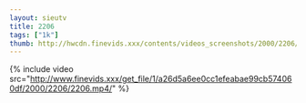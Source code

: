 ```yaml
--- 
layout: sieutv
title: 2206
tags: ["1k"]
thumb: http://hwcdn.finevids.xxx/contents/videos_screenshots/2000/2206/preview.mp4.jpg
---
```

{% include video src="http://www.finevids.xxx/get_file/1/a26d5a6ee0cc1efeabae99cb574060df/2000/2206/2206.mp4/" %} 
